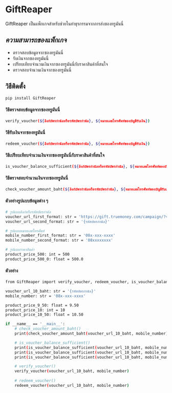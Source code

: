 # GiftReaper
GiftReaper เป็นแพ็กเกจสำหรับช่วยในทำธุรกรรมจากการส่งซองทรูมันนี่
## _ความสามารถของแพ็กเกจ_
- ตรวจสอบข้อมูลจากซองทรูมันนี่
- รับเงินจากซองทรูมันนี่
- เปรียบเทียบจำนวนเงินจากซองทรูมันนี่กับราคาสินค้าที่สนใจ
- ตรวจสอบจำนวนเงินจากซองทรูมันนี่
## วิธีติดตั้ง
```sh
pip install GiftReaper
```
#### วิธีตรวจสอบข้อมูลจากซองทรูมันนี่
```sh
verify_voucher(${ลิงก์บัตรกำนัลหรือรหัสบัตรกำนัล}, ${หมายเลขโทรศัพท์ของบัญชีรับเงิน})
```
#### วิธีรับเงินจากซองทรูมันนี่
```sh
redeem_voucher(${ลิงก์บัตรกำนัลหรือรหัสบัตรกำนัล}, ${หมายเลขโทรศัพท์ของบัญชีรับเงิน})
```
#### วิธีเปรียบเทียบจำนวนเงินจากซองทรูมันนี่กับราคาสินค้าที่สนใจ
```sh
is_voucher_balance_sufficient(${ลิงก์บัตรกำนัลหรือรหัสบัตรกำนัล}, ${หมายเลขโทรศัพท์ของบัญชีรับเงิน}, ${ราคาสินค้าที่สนใจ})
```
#### วิธีตรวจสอบจำนวนเงินจากซองทรูมันนี่
```sh
check_voucher_amount_baht(${ลิงก์บัตรกำนัลหรือรหัสบัตรกำนัล}, ${หมายเลขโทรศัพท์ของบัญชีรับเงิน})
```
#### ตัวอย่างรูปแบบข้อมูลต่าง ๆ
```sh
# รูปแบบลิงก์หรือรหัสบัตรกำนัล
voucher_url_first_format: str = 'https://gift.truemoney.com/campaign/?v={รหัสบัตรกำนัล}'
voucher_url_second_format: str = '{รหัสบัตรกำนัล}'

# รูปแบบหมายเลขโทรศัพท์
mobile_number_first_format: str = '08x-xxx-xxxx'
mobile_number_second_format: str = '08xxxxxxxx'

# รูปแบบราคาสินค้า
product_price_500: int = 500
product_price_500_0: float = 500.0
```
#### ตัวอย่าง
```sh
from GiftReaper import verify_voucher, redeem_voucher, is_voucher_balance_sufficient, check_voucher_amount_baht

voucher_url_10_baht: str = '{รหัสบัตรกำนัล}'
mobile_number: str = '08x-xxx-xxxx'

product_price_9_50: float = 9.50
product_price_10: int = 10
product_price_10_50: float = 10.50

if __name__ == '__main__':
    # check_voucher_amount_baht()
    print(check_voucher_amount_baht(voucher_url_10_baht, mobile_number)) # ผลลัพธ์ 10.0

    # is_voucher_balance_sufficient()
    print(is_voucher_balance_sufficient(voucher_url_10_baht, mobile_number, product_price_9_50)) # ผลลัพธ์ False
    print(is_voucher_balance_sufficient(voucher_url_10_baht, mobile_number, product_price_10)) # ผลลัพธ์ True
    print(is_voucher_balance_sufficient(voucher_url_10_baht, mobile_number, product_price_10_50)) # ผลลัพธ์ False

    # verify_voucher()
    verify_voucher(voucher_url_10_baht, mobile_number)
    
    # redeem_voucher()
    redeem_voucher(voucher_url_10_baht, mobile_number)
```